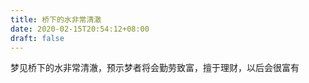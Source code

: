 ```yaml
---
title: 桥下的水非常清澈
date: 2020-02-15T20:54:12+08:00
draft: false
---
```


梦见桥下的水非常清澈，预示梦者将会勤劳致富，擅于理财，以后会很富有